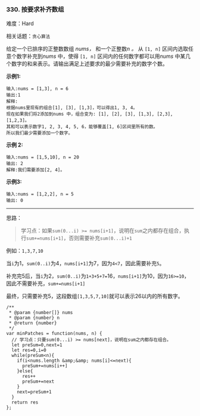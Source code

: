 ### 330. 按要求补齐数组

难度：Hard

相关话题：`贪心算法`

给定一个已排序的正整数数组 *nums，* 和一个正整数*n 。* 从 `[1, n]` 区间内选取任意个数字补充到*nums* 中，使得 `[1, n]` 区间内的任何数字都可以用*nums* 中某几个数字的和来表示。请输出满足上述要求的最少需要补充的数字个数。



**示例1:** 



```
输入:nums = [1,3], n = 6
输出:1 
解释:
根据nums里现有的组合[1], [3], [1,3]，可以得出1, 3, 4。
现在如果我们将2添加到nums 中，组合变为: [1], [2], [3], [1,3], [2,3], [1,2,3]。
其和可以表示数字1, 2, 3, 4, 5, 6，能够覆盖[1, 6]区间里所有的数。
所以我们最少需要添加一个数字。
```


**示例 2:** 



```
输入:nums = [1,5,10], n = 20
输出: 2
解释:我们需要添加[2, 4]。
```


**示例3:** 



```
输入:nums = [1,2,2], n = 5
输出: 0
```



-----

思路：

> 学习点：如果`sum(0...i) >= nums[i+1]`，说明在`sum`之内都存在组合，执行`sum+=nums[i+1]`，否则需要补充`sum(0...i)+1`

例如：`1,3,7,10` 

当`i`为1，`sum(0..i)`为4，`nums[i+1]`为7，因为`4<7`，因此需要补充`5`。

补充完5后，当`i`为2，`sum(0..i)`为`1+3+5+7=`16，`nums[i+1]`为10，因为`16>=10`，因此不需要补充，`sum+=nums[i+1]`

最终，只需要补充5，这段数组`[1,3,5,7,10]`就可以表示26以内的所有数字。

```
/**
 * @param {number[]} nums
 * @param {number} n
 * @return {number}
 */
var minPatches = function(nums, n) {
  // 学习点：只要sum(0...i) >= nums[next]，说明在sum之内都存在组合。
  let preSum=0,next=1
  let res=0,i=0
  while(preSum<n){
    if(i<nums.length &amp;&amp; nums[i]<=next){
      preSum+=nums[i++]
    }else{
      res++
      preSum+=next
    }
    next=preSum+1
  }
  return res
};
```

